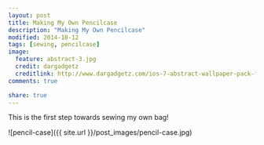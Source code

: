 ```yaml
---
layout: post
title: Making My Own Pencilcase
description: "Making My Own Pencilcase"
modified: 2014-10-12
tags: [sewing, pencilcase]
image:
  feature: abstract-3.jpg
  credit: dargadgetz
  creditlink: http://www.dargadgetz.com/ios-7-abstract-wallpaper-pack-for-iphone-5-and-ipod-touch-retina/
comments: true

share: true
---
```


This is the first step towards sewing my own bag!

![pencil-case]({{ site.url }}/post_images/pencil-case.jpg)
